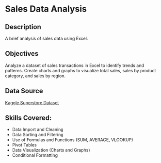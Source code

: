 # Sales Data Analysis

## Description
A brief analysis of sales data using Excel.

## Objectives
Analyze a dataset of sales transactions in Excel to identify trends and patterns. Create charts and graphs to visualize total sales, sales by product category, and sales by region.

## Data Source
[Kaggle Superstore Dataset](https://www.kaggle.com/datasets/vivek468/superstore-dataset-final)

## Skills Covered: 
- Data Import and Cleaning
- Data Sorting and Filtering
- Use of Formulas and Functions (SUM, AVERAGE, VLOOKUP)
- Pivot Tables
- Data Visualization (Charts and Graphs)
- Conditional Formatting



